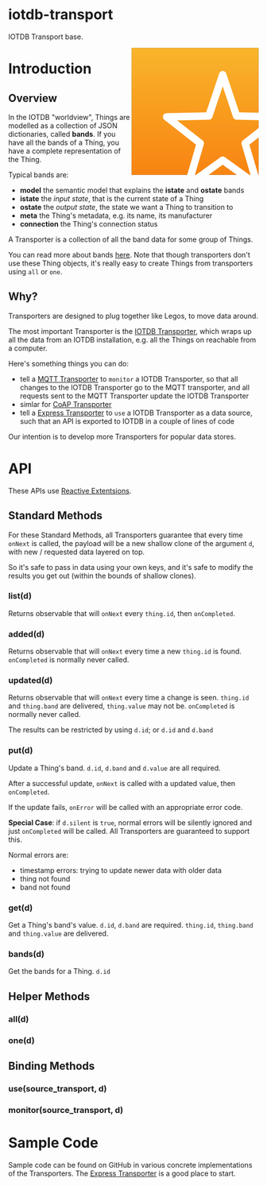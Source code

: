 # iotdb-transport
IOTDB Transport base.

<img src="https://raw.githubusercontent.com/dpjanes/iotdb-homestar/master/docs/HomeStar.png" align="right" />

# Introduction
## Overview

In the IOTDB "worldview", Things are modelled as a collection of JSON dictionaries, called **bands**.
If you have all the bands of a Thing, you have a complete representation of the Thing.

Typical bands are:

* **model** the semantic model that explains the **istate** and **ostate** bands
* **istate** the *input state*, that is the current state of a Thing
* **ostate** the *output state*, the state we want a Thing to transition to
* **meta** the Thing's metadata, e.g. its name, its manufacturer
* **connection** the Thing's connection status

A Transporter is a collection of all the band data for some group of Things.

You can read more about bands [here](https://github.com/dpjanes/iotdb-thing). 
Note that though transporters don't use these Thing objects, it's really
easy to create Things from transporters using `all` or `one`.

## Why?

Transporters are designed to plug together like Legos, to move data around. 

The most important Transporter is the [IOTDB Transporter](https://github.com/dpjanes/iotdb-transport-iotdb),
which wraps up all the data from an IOTDB installation, e.g. all the Things
on reachable from a computer.

Here's something things you can do:

* tell a [MQTT Transporter](https://github.com/dpjanes/iotdb-transport-mqtt) to `monitor` a IOTDB Transporter, so that all changes to
  the IOTDB Transporter go to the MQTT transporter, and all requests
  sent to the MQTT Transporter update the IOTDB Transporter
* simlar for [CoAP Transporter](https://github.com/dpjanes/iotdb-transport-coap)
* tell a [Express Transporter](https://github.com/dpjanes/iotdb-transport-express) to `use` a IOTDB Transporter as a data source,
  such that an API is exported to IOTDB in a couple of lines of code

Our intention is to develop more Transporters for popular data stores.

# API

These APIs use [Reactive Extentsions](https://github.com/Reactive-Extensions/RxJS).

## Standard Methods

For these Standard Methods, all Transporters guarantee that every
time `onNext` is called, the payload will be a new shallow clone
of the argument `d`, with new / requested data layered on top.

So it's safe to pass in data using your own keys, and it's safe to
modify the results you get out (within the bounds of shallow clones).

### list(d)

Returns observable that will `onNext` every `thing.id`, then `onCompleted`.

### added(d)

Returns observable that will `onNext` every time a new `thing.id` is found.
`onCompleted` is normally never called.

### updated(d)

Returns observable that will `onNext` every time a change is seen.
`thing.id` and `thing.band` are delivered, `thing.value` may not be.
`onCompleted` is normally never called.

The results can be restricted by using `d.id`; or `d.id` and `d.band`

### put(d)

Update a Thing's band. `d.id`, `d.band` and `d.value` are all required.

After a successful update, `onNext` is called with a updated value, then `onCompleted`.

If the update fails, `onError` will be called with an appropriate error code.

**Special Case**:
if `d.silent` is `true`, normal errors will be silently ignored and just
`onCompleted` will be called. 
All Transporters are guaranteed to support this.

Normal errors are:

* timestamp errors: trying to update newer data with older data
* thing not found
* band not found

### get(d)

Get a Thing's band's value. `d.id`, `d.band` are required.
`thing.id`, `thing.band` and `thing.value` are delivered.

### bands(d)

Get the bands for a Thing. `d.id`

## Helper Methods

### all(d)

### one(d)

## Binding Methods

### use(source_transport, d)
### monitor(source_transport, d)

# Sample Code

Sample code can be found on GitHub in various concrete implementations of the Transporters.
The [Express Transporter](https://github.com/dpjanes/iotdb-transport-express) is a good place
to start.





